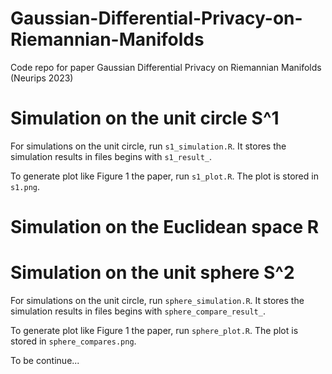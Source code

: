 # Gaussian-Differential-Privacy-on-Riemannian-Manifolds
Code repo for paper Gaussian Differential Privacy on Riemannian Manifolds (Neurips 2023)


# Simulation on the unit circle S^1

For simulations on the unit circle, run `s1_simulation.R`. It stores the simulation results in files begins with `s1_result_`. 

To generate plot like Figure 1 the paper, run `s1_plot.R`. The plot is stored in `s1.png`.

# Simulation on the Euclidean space R

# Simulation on the unit sphere S^2

For simulations on the unit circle, run `sphere_simulation.R`. It stores the simulation results in files begins with `sphere_compare_result_`. 

To generate plot like Figure 1 the paper, run `sphere_plot.R`. The plot is stored in `sphere_compares.png`.

To be continue...



